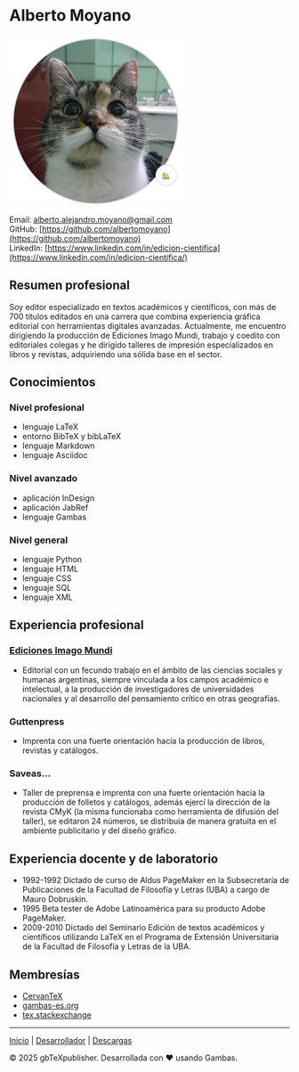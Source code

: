 # Alberto Moyano

![Flora](img/flora.png)

Email: alberto.alejandro.moyano@gmail.com  
GitHub: [https://github.com/albertomoyano](https://github.com/albertomoyano)  
LinkedIn: [https://www.linkedin.com/in/edicion-cientifica](https://www.linkedin.com/in/edicion-cientifica/)

## Resumen profesional

Soy editor especializado en textos académicos y científicos, con más de 700 títulos editados en una carrera que combina experiencia gráfica editorial con herramientas digitales avanzadas. Actualmente, me encuentro dirigiendo la producción de Ediciones Imago Mundi, trabajo y coedito con editoriales colegas y he dirigido talleres de impresión especializados en libros y revistas, adquiriendo una sólida base en el sector.

## Conocimientos

### Nivel profesional
- lenguaje LaTeX
- entorno BibTeX y bibLaTeX
- lenguaje Markdown
- lenguaje Asciidoc

### Nivel avanzado
- aplicación InDesign
- aplicación JabRef
- lenguaje Gambas

### Nivel general
- lenguaje Python
- lenguaje HTML
- lenguaje CSS
- lenguaje SQL
- lenguaje XML

## Experiencia profesional

### [Ediciones Imago Mundi](https://www.edicionesimagomundi.com/)
- Editorial con un fecundo trabajo en el ámbito de las ciencias sociales y humanas argentinas, siempre vinculada a los campos académico e intelectual, a la producción de investigadores de universidades nacionales y al desarrollo del pensamiento crítico en otras geografías.

### Guttenpress
- Imprenta con una fuerte orientación hacia la producción de libros, revistas y catálogos.

### Saveas...
- Taller de preprensa e imprenta con una fuerte orientación hacia la producción de folletos y catálogos, además ejercí la dirección de la revista CMyK (la misma funcionaba como herramienta de difusión del taller), se editaron 24 números, se distribuía de manera gratuita en el ambiente publicitario y del diseño gráfico.


## Experiencia docente y de laboratorio
- 1992-1992 Dictado de curso de Aldus PageMaker en la Subsecretaría de Publicaciones de la Facultad de Filosofía y Letras (UBA) a cargo de Mauro Dobruskin.
- 1995 Beta tester de Adobe Latinoamérica para su producto Adobe PageMaker.
- 2009-2010 Dictado del Seminario Edición de textos académicos y científicos utilizando LaTeX en el Programa de Extensión Universitaria de la Facultad de Filosofía y Letras de la UBA.


## Membresías
- [CervanTeX](http://www.cervantex.es/)
- [gambas-es.org](https://gambas-es.org)
- [tex.stackexchange](https://tex.stackexchange.com/)

---

[Inicio](index.md) | [Desarrollador](cv.md) | [Descargas](downloads.md)

&copy; 2025 gbTeXpublisher. Desarrollada con ❤️ usando Gambas.